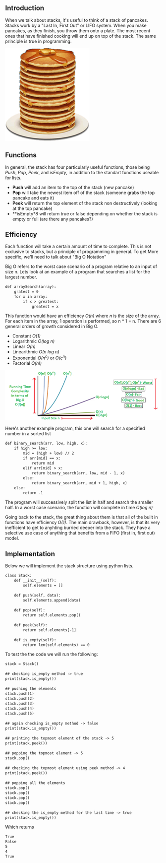 ## Introduction
When we talk about stacks, it's useful to think of a stack of pancakes.  Stacks work by a "Last In, First Out" or LIFO system.  When you make pancakes, as they finish, you throw them onto a plate.  The most recent ones that have finished cooking will end up on top of the stack.  The same principle is true in programming.  

![Pancakes](assets/pancakes.png)

## Functions
In general, the stack has four particularly useful functions, those being *Push*, *Pop*, *Peek*, and *isEmpty*, in addition to the standart functions useable for lists.  

* **Push** will add an item to the top of the stack (new pancake)
* **Pop** will take the newest item off of the stack (someone grabs the top pancake and eats it)
* **Peek** will return the top element of the stack non destructively (looking at the top pancake)
* **isEmpty*8 will return true or false depending on whether the stack is empty or full (are there any pancakes?)

## Efficiency
Each function will take a certain amount of time to complete. This is not exclusive to stacks, but a principle of programming in general.  To get More specific, we'll need to talk about "Big O Notation"

Big O refers to the worst case scenario of a program relative to an input of size n.  Lets look at an example of a program that searches a list for the largest number.

```
def arraySearch(array):
    gratest = 0
    for x in array:
        if x > greatest:
            greatest = x
```

This function would have an efficiency *O(n)* where *n* is the size of the array.  For each item in the array, 1 operation is performed, so n * 1 = n.  There are 6 general orders of growth considered in Big O.

* Constant *O(1)*
* Logarithmic *O(log n)*
* Linear *O(n)*
* Linearithmic *O(n log n)*
* Exponential *O(n<sup>c</sup>)* or *O(c<sup>n</sup>)*
* Factorial *O(n!)*

![Big O Graph](assets/bigO.png)

Here's another example program, this one will search for a specified number in a sorted list

```
def binary_search(arr, low, high, x):
    if high >= low:
        mid = (high + low) // 2
        if arr[mid] == x:
            return mid
        elif arr[mid] > x:
            return binary_search(arr, low, mid - 1, x)
        else:
            return binary_search(arr, mid + 1, high, x)
    else:
        return -1
```

The program will successively split the list in half and search the smaller half. In a worst case scenario, the function will complete in time *O(log n)*

Going back to the stack, the great thing about them is that all of the built in functions have efficiency *O(1)*.  The main drawback, however, is that its very inefficient to get to anyhting burried deeper into the stack.  They have a selective use case of anything that benefits from a FIFO (first in, first out) model.

## Implementation

Below we will implement the stack structure using python lists.

```
class Stack: 
    def __init__(self): 
        self.elements = [] 
    
    def push(self, data): 
        self.elements.append(data) 
    
    def pop(self): 
        return self.elements.pop() 
        
    def peek(self): 
        return self.elements[-1] 
        
    def is_empty(self): 
        return len(self.elements) == 0
```

To test the the code we will run the following:

```
stack = Stack()

## checking is_empty method -> true
print(stack.is_empty())

## pushing the elements
stack.push(1)
stack.push(2)
stack.push(3)
stack.push(4)
stack.push(5)

## again checking is_empty method -> false
print(stack.is_empty())

## printing the topmost element of the stack -> 5
print(stack.peek())

## popping the topmost element -> 5
stack.pop()

## checking the topmost element using peek method -> 4
print(stack.peek())

## popping all the elements
stack.pop()
stack.pop() 
stack.pop() 
stack.pop() 

## checking the is_empty method for the last time -> true
print(stack.is_empty())
```
Which returns
```
True
False
5
4
True
```

